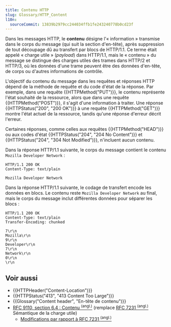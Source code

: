 ```yaml
---
title: Contenu HTTP
slug: Glossary/HTTP_Content
l10n:
  sourceCommit: 13839b2979cc244034ffb1fe243240778b0cd23f
---
```


Dans les messages HTTP, le **contenu** désigne l'«&nbsp;information&nbsp;» transmise dans le corps du message (qui suit la section d'en-tête), après suppression de tout découpage dû au transfert par blocs de HTTP/1.1.
Ce terme était appelé «&nbsp;charge utile&nbsp;» (<i lang="en">payload</i>) dans HTTP/1.1, mais le «&nbsp;contenu&nbsp;» du message se distingue des charges utiles des trames dans HTTP/2 et HTTP/3, où les données d'une trame peuvent être des données d'en-tête, de corps ou d'autres informations de contrôle.

L'objectif du contenu du message dans les requêtes et réponses HTTP dépend de la méthode de requête et du code d'état de la réponse.
Par exemple, dans une requête {{HTTPMethod("PUT")}}, le contenu représente l'état souhaité de la ressource, alors que dans une requête {{HTTPMethod("POST")}}, il s'agit d'une information à traiter.
Une réponse {{HTTPStatus("200", "200 OK")}} à une requête {{HTTPMethod("GET")}} montre l'état actuel de la ressource, tandis qu'une réponse d'erreur décrit l'erreur.

Certaines réponses, comme celles aux requêtes {{HTTPMethod("HEAD")}} ou aux codes d'état {{HTTPStatus("204", "204 No Content")}} et {{HTTPStatus("204", "304 Not Modified")}}, n'incluent aucun contenu.

Dans la réponse HTTP/1.1 suivante, le corps du message contient le contenu `Mozilla Developer Network`&nbsp;:

```http
HTTP/1.1 200 OK
Content-Type: text/plain

Mozilla Developer Network
```

Dans la réponse HTTP/1.1 suivante, le codage de transfert encode les données en blocs.
Le contenu reste `Mozilla Developer Network` au final, mais le corps du message inclut différentes données pour séparer les blocs&nbsp;:

```http
HTTP/1.1 200 OK
Content-Type: text/plain
Transfer-Encoding: chunked

7\r\n
Mozilla\r\n
9\r\n
Developer\r\n
7\r\n
Network\r\n
0\r\n
\r\n
```

## Voir aussi

- {{HTTPHeader("Content-Location")}}
- {{HTTPStatus("413", "413 Content Too Large")}}
- {{Glossary("Content header", "En-tête de contenu")}}
- [RFC 9110, section 6.4&nbsp;: Contenu <sup>(angl.)</sup>](https://httpwg.org/specs/rfc9110.html#rfc.section.6.4) (remplace [RFC 7231 <sup>(angl.)</sup>](https://datatracker.ietf.org/doc/html/rfc7231#section-3.3) Sémantique de la charge utile)
  - [Modifications par rapport à RFC 7231 <sup>(angl.)</sup>](https://httpwg.org/specs/rfc9110.html#changes.from.rfc.7231)
